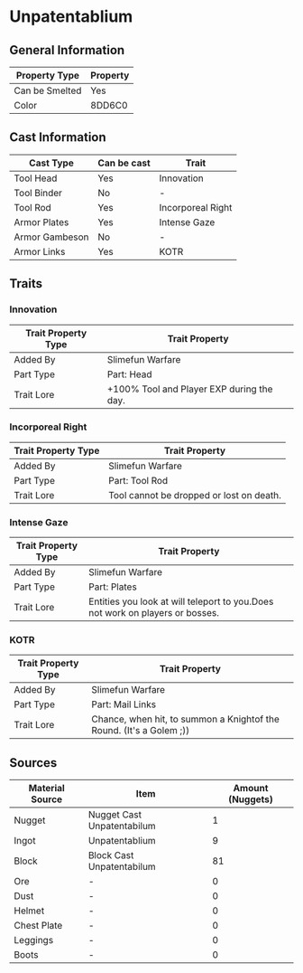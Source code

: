 # Unpatentablium

## General Information

| Property Type  | Property |
| -------------- | -------- |
| Can be Smelted | Yes      |
| Color          | 8DD6C0   |

## Cast Information

| Cast Type      | Can be cast | Trait             |
| -------------- | ----------- | ----------------- |
| Tool Head      | Yes         | Innovation        |
| Tool Binder    | No          | -                 |
| Tool Rod       | Yes         | Incorporeal Right |
| Armor Plates   | Yes         | Intense Gaze      |
| Armor Gambeson | No          | -                 |
| Armor Links    | Yes         | KOTR              |

## Traits

### Innovation

| Trait Property Type | Trait Property                            |
| ------------------- | ----------------------------------------- |
| Added By            | Slimefun Warfare                          |
| Part Type           | Part: Head                                |
| Trait Lore          | +100% Tool and Player EXP during the day. |

### Incorporeal Right

| Trait Property Type | Trait Property                           |
| ------------------- | ---------------------------------------- |
| Added By            | Slimefun Warfare                         |
| Part Type           | Part: Tool Rod                           |
| Trait Lore          | Tool cannot be dropped or lost on death. |

### Intense Gaze

| Trait Property Type | Trait Property                                                                |
| ------------------- | ----------------------------------------------------------------------------- |
| Added By            | Slimefun Warfare                                                              |
| Part Type           | Part: Plates                                                                  |
| Trait Lore          | Entities you look at will teleport to you.Does not work on players or bosses. |

### KOTR

| Trait Property Type | Trait Property                                                      |
| ------------------- | ------------------------------------------------------------------- |
| Added By            | Slimefun Warfare                                                    |
| Part Type           | Part: Mail Links                                                    |
| Trait Lore          | Chance, when hit, to summon a Knightof the Round. (It's a Golem ;)) |

## Sources

| Material Source | Item                       | Amount (Nuggets) |
| --------------- | -------------------------- | ---------------- |
| Nugget          | Nugget Cast Unpatentabilum | 1                |
| Ingot           | Unpatentablium             | 9                |
| Block           | Block Cast Unpatentabilum  | 81               |
| Ore             | -                          | 0                |
| Dust            | -                          | 0                |
| Helmet          | -                          | 0                |
| Chest Plate     | -                          | 0                |
| Leggings        | -                          | 0                |
| Boots           | -                          | 0                |
